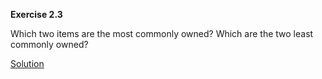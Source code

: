 **Exercise 2.3**

Which two items are the most commonly owned? Which are the two least commonly owned?

[Solution](episode2_ex3_sol.md) 
